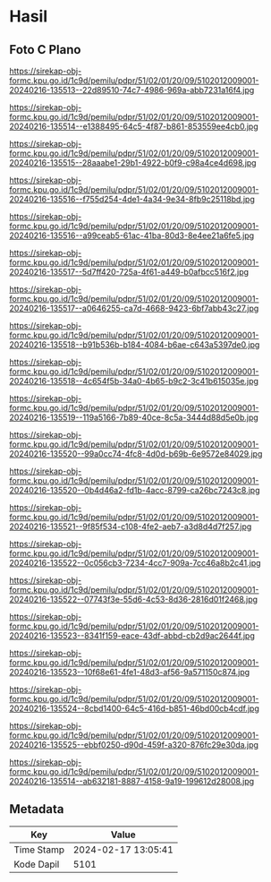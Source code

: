 # Hasil

## Foto C Plano

https://sirekap-obj-formc.kpu.go.id/1c9d/pemilu/pdpr/51/02/01/20/09/5102012009001-20240216-135513--22d89510-74c7-4986-969a-abb7231a16f4.jpg

https://sirekap-obj-formc.kpu.go.id/1c9d/pemilu/pdpr/51/02/01/20/09/5102012009001-20240216-135514--e1388495-64c5-4f87-b861-853559ee4cb0.jpg

https://sirekap-obj-formc.kpu.go.id/1c9d/pemilu/pdpr/51/02/01/20/09/5102012009001-20240216-135515--28aaabe1-29b1-4922-b0f9-c98a4ce4d698.jpg

https://sirekap-obj-formc.kpu.go.id/1c9d/pemilu/pdpr/51/02/01/20/09/5102012009001-20240216-135516--f755d254-4de1-4a34-9e34-8fb9c25118bd.jpg

https://sirekap-obj-formc.kpu.go.id/1c9d/pemilu/pdpr/51/02/01/20/09/5102012009001-20240216-135516--a99ceab5-61ac-41ba-80d3-8e4ee21a6fe5.jpg

https://sirekap-obj-formc.kpu.go.id/1c9d/pemilu/pdpr/51/02/01/20/09/5102012009001-20240216-135517--5d7ff420-725a-4f61-a449-b0afbcc516f2.jpg

https://sirekap-obj-formc.kpu.go.id/1c9d/pemilu/pdpr/51/02/01/20/09/5102012009001-20240216-135517--a0646255-ca7d-4668-9423-6bf7abb43c27.jpg

https://sirekap-obj-formc.kpu.go.id/1c9d/pemilu/pdpr/51/02/01/20/09/5102012009001-20240216-135518--b91b536b-b184-4084-b6ae-c643a5397de0.jpg

https://sirekap-obj-formc.kpu.go.id/1c9d/pemilu/pdpr/51/02/01/20/09/5102012009001-20240216-135518--4c654f5b-34a0-4b65-b9c2-3c41b615035e.jpg

https://sirekap-obj-formc.kpu.go.id/1c9d/pemilu/pdpr/51/02/01/20/09/5102012009001-20240216-135519--119a5166-7b89-40ce-8c5a-3444d88d5e0b.jpg

https://sirekap-obj-formc.kpu.go.id/1c9d/pemilu/pdpr/51/02/01/20/09/5102012009001-20240216-135520--99a0cc74-4fc8-4d0d-b69b-6e9572e84029.jpg

https://sirekap-obj-formc.kpu.go.id/1c9d/pemilu/pdpr/51/02/01/20/09/5102012009001-20240216-135520--0b4d46a2-fd1b-4acc-8799-ca26bc7243c8.jpg

https://sirekap-obj-formc.kpu.go.id/1c9d/pemilu/pdpr/51/02/01/20/09/5102012009001-20240216-135521--9f85f534-c108-4fe2-aeb7-a3d8d4d7f257.jpg

https://sirekap-obj-formc.kpu.go.id/1c9d/pemilu/pdpr/51/02/01/20/09/5102012009001-20240216-135522--0c056cb3-7234-4cc7-909a-7cc46a8b2c41.jpg

https://sirekap-obj-formc.kpu.go.id/1c9d/pemilu/pdpr/51/02/01/20/09/5102012009001-20240216-135522--07743f3e-55d6-4c53-8d36-2816d01f2468.jpg

https://sirekap-obj-formc.kpu.go.id/1c9d/pemilu/pdpr/51/02/01/20/09/5102012009001-20240216-135523--8341f159-eace-43df-abbd-cb2d9ac2644f.jpg

https://sirekap-obj-formc.kpu.go.id/1c9d/pemilu/pdpr/51/02/01/20/09/5102012009001-20240216-135523--10f68e61-4fe1-48d3-af56-9a571150c874.jpg

https://sirekap-obj-formc.kpu.go.id/1c9d/pemilu/pdpr/51/02/01/20/09/5102012009001-20240216-135524--8cbd1400-64c5-416d-b851-46bd00cb4cdf.jpg

https://sirekap-obj-formc.kpu.go.id/1c9d/pemilu/pdpr/51/02/01/20/09/5102012009001-20240216-135525--ebbf0250-d90d-459f-a320-876fc29e30da.jpg

https://sirekap-obj-formc.kpu.go.id/1c9d/pemilu/pdpr/51/02/01/20/09/5102012009001-20240216-135514--ab632181-8887-4158-9a19-199612d28008.jpg


## Metadata

| Key        | Value               |
| ---------- | ------------------- |
| Time Stamp | 2024-02-17 13:05:41 |
| Kode Dapil | 5101                |



